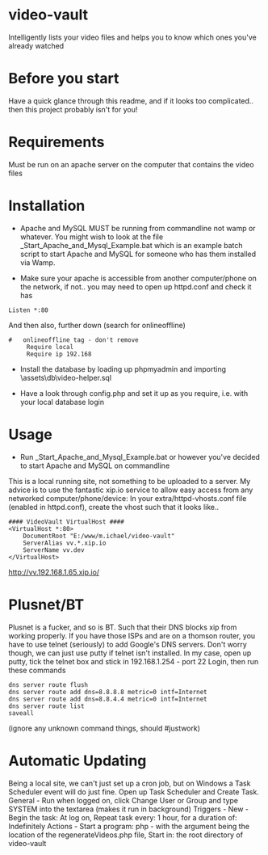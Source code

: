 # video-vault
Intelligently lists your video files and helps you to know which ones you've already watched

# Before you start
Have a quick glance through this readme, and if it looks too complicated.. then this project probably isn't for you!

# Requirements
Must be run on an apache server on the computer that contains the video files

# Installation
- Apache and MySQL MUST be running from commandline not wamp or whatever.
  You might wish to look at the file _Start_Apache_and_Mysql_Example.bat which is an example batch script to start Apache and MySQL for someone who has them installed via Wamp.

- Make sure your apache is accessible from another computer/phone on the network, if not.. you may need to open up httpd.conf and check it has
```
Listen *:80
```
And then also, further down (search for onlineoffline)
```
#   onlineoffline tag - don't remove
	 Require local
	 Require ip 192.168
```

- Install the database by loading up phpmyadmin and importing \assets\db\video-helper.sql

- Have a look through config.php and set it up as you require, i.e. with your local database login

# Usage
- Run _Start_Apache_and_Mysql_Example.bat or however you've decided to start Apache and MySQL on commandline

This is a local running site, not something to be uploaded to a server.
My advice is to use the fantastic xip.io service to allow easy access from any networked computer/phone/device:
In your extra/httpd-vhosts.conf file (enabled in httpd.conf), create the vhost such that it looks like..

```
#### VideoVault VirtualHost ####
<VirtualHost *:80>
    DocumentRoot "E:/www/m.ichael/video-vault"
    ServerAlias vv.*.xip.io
    ServerName vv.dev
</VirtualHost>
```

http://vv.192.168.1.65.xip.io/


# Plusnet/BT #
Plusnet is a fucker, and so is BT. Such that their DNS blocks xip from working properly.
If you have those ISPs and are on a thomson router, you have to use telnet (seriously) to add Google's DNS servers.
Don't worry though, we can just use putty if telnet isn't installed.
In my case, open up putty, tick the telnet box and stick in 192.168.1.254 - port 22
Login, then run these commands
```
dns server route flush
dns server route add dns=8.8.8.8 metric=0 intf=Internet
dns server route add dns=8.8.4.4 metric=0 intf=Internet
dns server route list
saveall
```
(ignore any unknown command things, should #justwork)


# Automatic Updating #
Being a local site, we can't just set up a cron job, but on Windows a Task Scheduler event will do just fine.
Open up Task Scheduler and Create Task.
General - Run when logged on, click Change User or Group and type SYSTEM into the textarea (makes it run in background)
Triggers - New - Begin the task: At log on, Repeat task every: 1 hour, for a duration of: Indefinitely
Actions - Start a program: php - with the argument being the location of the regenerateVideos.php file, Start in: the root directory of video-vault